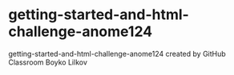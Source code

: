 # getting-started-and-html-challenge-anome124
getting-started-and-html-challenge-anome124 created by GitHub Classroom
Boyko Lilkov 

